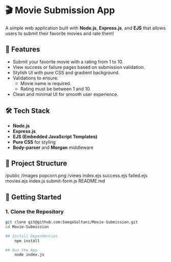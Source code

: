 # 🎬 Movie Submission App

A simple web application built with **Node.js**, **Express.js**, and **EJS** that allows users to submit their favorite movies and rate them!

## 🌟 Features

- Submit your favorite movie with a rating from 1 to 10.
- View success or failure pages based on submission validation.
- Stylish UI with pure CSS and gradient background.
- Validations to ensure:
  - Movie name is required.
  - Rating must be between 1 and 10.
- Clean and minimal UI for smooth user experience.

## 🛠️ Tech Stack

- **Node.js**
- **Express.js**
- **EJS (Embedded JavaScript Templates)**
- **Pure CSS** for styling
- **Body-parser** and **Morgan** middleware

## 📂 Project Structure

/public
  /images
    popcorn.png
/views
  index.ejs
  success.ejs
  failed.ejs
  movies.ejs
index.js
submit-form.js
README.md

## 🚀 Getting Started

### 1. Clone the Repository

```bash
git clone git@github.com:SaeqaSultani/Movie-Submission.git
cd Movie-Submission

## Install Dependencies
    npm install

## Run the App
    node index.js
